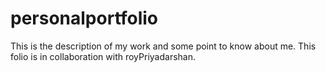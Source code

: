 # personalportfolio
This is the description of my work and some point to know about me.
This folio is in collaboration with royPriyadarshan.
